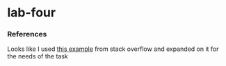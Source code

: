 # lab-four

### References
Looks like I used [this example](https://stackoverflow.com/questions/26127192/how-to-convert-decimal-to-binary-in-js/26127393) from stack overflow and expanded on it for the needs of the task
